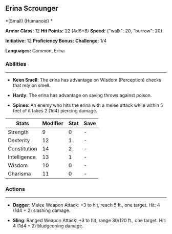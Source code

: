 ## Erina Scrounger
*(Small) (Humanoid) *

**Armor Class:** 12
**Hit Points:** 22 (4d6+8)
**Speed:** {"walk": 20, "burrow": 20}

**Initiative:** 12
**Proficiency Bonus:**
**Challenge:** 1/4

**Languages:** Common, Erina

### Abilities
 --- 
- **Keen Smell**: The erina has advantage on Wisdom (Perception) checks that rely on smell.

- **Hardy**: The erina has advantage on saving throws against poison.

- **Spines**: An enemy who hits the erina with a melee attack while within 5 feet of it takes 2 (1d4) piercing damage.



| Stats | Modifier | Stat | Save
| ---- | ---- | ---- | ---- |
| Strength | 9 | 0 | - |
| Dexterity | 12 | 1 | - |
| Constitution | 14 | 2 | - |
| Intelligence | 13 | 1 | - |
| Wisdom | 10 | 0 | - |
| Charisma | 11 | 0 | - |

### Actions
 --- 
- **Dagger**: Melee Weapon Attack: +3 to hit, reach 5 ft., one target. Hit: 4 (1d4 + 2) slashing damage.

- **Sling**: Ranged Weapon Attack: +3 to hit, range 30/120 ft., one target. Hit: 4 (1d4 + 2) bludgeoning damage.

